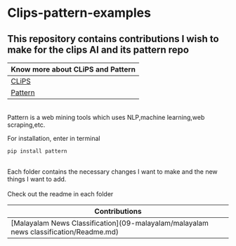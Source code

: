# Clips-pattern-examples
<h2>This repository contains contributions I wish to make for the clips AI and its pattern repo</h2>

|Know more about CLiPS and Pattern|
|---                              |
| [CLiPS](https://www.uantwerpen.be/en/research-groups/clips/) |
| [Pattern](https://www.clips.uantwerpen.be/pages/pattern-dev) |

<br>Pattern is a web mining tools which uses NLP,machine learning,web scraping,etc.</br>


For installation, enter in terminal


```
pip install pattern
```

<br>Each folder contains the necessary changes I want to make and the new things I want to add.</br>
<br>Check out the readme in each folder</br>

|Contributions      |
|---                |
|[Malayalam News Classification](09-malayalam/malayalam news classification/Readme.md)



